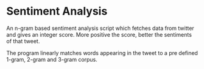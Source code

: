 Sentiment Analysis
==================

An n-gram based sentiment analysis script which fetches data from twitter and gives an integer score. More positive the score, better the sentiments of that tweet.

The program linearly matches words appearing in the tweet to a pre defined 1-gram, 2-gram and 3-gram corpus.